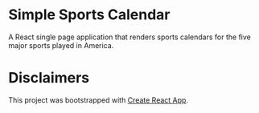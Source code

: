 # Simple Sports Calendar

A React single page application that renders sports calendars for the five major sports played in America.

# Disclaimers 

This project was bootstrapped with [Create React App](https://github.com/facebook/create-react-app).


